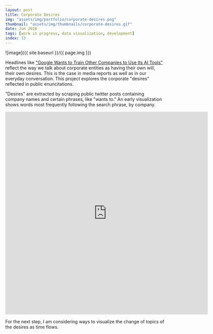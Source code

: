 ```yaml
---
layout: post
title: Corporate Desires
img: "assets/img/portfolio/corporate-desires.png"
thumbnail: "assets/img/thumbnails/corporate-desires.gif"
date: Jan 2018
tags: [work in progress, data visualization, development]
index: 13
---
```


![image]({{ site.baseurl }}/{{ page.img }})

Headlines like ["Google Wants to Train Other Companies to Use Its AI Tools"](https://www.bloomberg.com/news/articles/2017-10-19/google-wants-to-train-other-companies-to-use-its-ai-tools) reflect the way we talk about corporate entities as having their own will, their own desires. This is the case in media reports as well as in our everyday conversation. This project explores the corporate "desires" reflected in public enuncitations.

"Desires" are extracted by scraping public twitter posts containing company names and certain phrases, like "wants to." An early visualization shows words most frequently following the search phrase, by company.

<iframe title="video showing word clouds in the form of company logos" src="https://player.vimeo.com/video/272119190" width="640" height="640" frameborder="0"></iframe>

For the next step, I am considering ways to visualize the change of topics of the desires as time flows.

<!--[Github repository](https://github.com/achimkoh/corporate-desires)-->